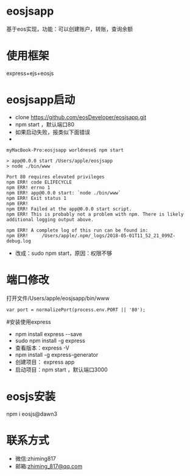 # eosjsapp
基于eos实现，功能：可以创建账户，转账，查询余额

# 使用框架
express+ejs+eosjs

# eosjsapp启动
- clone https://github.com/eosDeveloper/eosjsapp.git
- npm start ，默认端口80
- 如果启动失败，报类似下面错误
- 
```
myMacBook-Pro:eosjsapp worldnese$ npm start 

> app@0.0.0 start /Users/apple/eosjsapp
> node ./bin/www

Port 80 requires elevated privileges
npm ERR! code ELIFECYCLE
npm ERR! errno 1
npm ERR! app@0.0.0 start: `node ./bin/www`
npm ERR! Exit status 1
npm ERR! 
npm ERR! Failed at the app@0.0.0 start script.
npm ERR! This is probably not a problem with npm. There is likely additional logging output above.

npm ERR! A complete log of this run can be found in:
npm ERR!     /Users/apple/.npm/_logs/2018-05-01T11_52_21_099Z-debug.log

```

- 改成：sudo npm start，原因：权限不够

# 端口修改
打开文件/Users/apple/eosjsapp/bin/www
```
var port = normalizePort(process.env.PORT || '80');
```

#安装使用express
- npm install express --save
- sudo npm install -g express 
- 查看版本：express -V
- npm install -g express-generator
- 创建项目： express app
- 启动项目：npm start ，默认端口3000

# eosjs安装
 npm i eosjs@dawn3



# 联系方式
- 微信:zhiming817
- 邮箱:zhiming_817@qq.com

